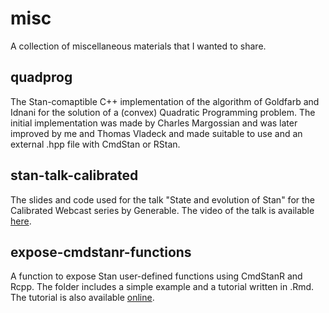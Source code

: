 # misc

A collection of miscellaneous materials that I wanted to share.

## quadprog

The Stan-comaptible C++  implementation of the algorithm of Goldfarb and Idnani for the solution of a (convex) Quadratic Programming problem. The initial implementation was made by Charles Margossian and was later improved by me and Thomas Vladeck and made suitable to use and an external .hpp file with CmdStan or RStan.

## stan-talk-calibrated

The slides and code used for the talk "State and evolution of Stan" for the Calibrated Webcast series by Generable. The video of the talk is available [here](https://www.youtube.com/watch?v=EJLXoDBoVko).

## expose-cmdstanr-functions

A function to expose Stan user-defined functions using CmdStanR and Rcpp. The folder includes a simple example and a tutorial written in .Rmd. The tutorial is also available [online]().
